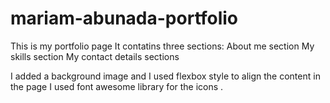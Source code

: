 # mariam-abunada-portfolio
This is my portfolio page It contatins three sections:
About me section
My skills section
My contact details sections

I added a background image
and I used flexbox style to align the content in the page
I used font awesome library for the icons  .